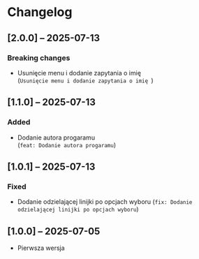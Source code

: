 # Changelog

## [2.0.0] – 2025-07-13
### Breaking changes
- Usunięcie menu i dodanie zapytania o imię  
  (`Usunięcie menu i dodanie zapytania o imię `)

## [1.1.0] – 2025-07-13
### Added
- Dodanie autora progaramu  
  (`feat: Dodanie autora progaramu`)

## [1.0.1] – 2025-07-13
### Fixed
- Dodanie odzielającej linijki po opcjach wyboru
  (`fix: Dodanie odzielającej linijki po opcjach wyboru`)

## [1.0.0] – 2025-07-05
- Pierwsza wersja
